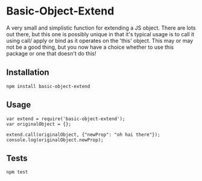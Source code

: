 Basic-Object-Extend
===================

A very small and simplistic function for extending a JS object. There are lots out there, but this one is possibly unique in that it's typical usage is to call it using call/ apply or bind as it operates on the 'this' object. This may or may not be a good thing, but you now have a choice whether to use this package or one that doesn't do this!

## Installation
  
    npm install basic-object-extend

## Usage

    var extend = require('basic-object-extend');
    var originalObject = {};

    extend.call(originalObject, {"newProp": "oh hai there"});
    console.log(originalObject.newProp);

## Tests

    npm test

